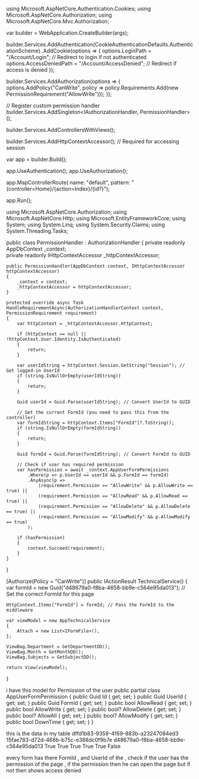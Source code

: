 using Microsoft.AspNetCore.Authentication.Cookies;
using Microsoft.AspNetCore.Authorization;
using Microsoft.AspNetCore.Mvc.Authorization;

var builder = WebApplication.CreateBuilder(args);

builder.Services.AddAuthentication(CookieAuthenticationDefaults.AuthenticationScheme)
    .AddCookie(options =>
    {
        options.LoginPath = "/Account/Login"; // Redirect to login if not authenticated
        options.AccessDeniedPath = "/Account/AccessDenied"; // Redirect if access is denied
    });

builder.Services.AddAuthorization(options =>
{
    options.AddPolicy("CanWrite", policy => policy.Requirements.Add(new PermissionRequirement("AllowWrite")));
});

// Register custom permission handler
builder.Services.AddSingleton<IAuthorizationHandler, PermissionHandler>();

builder.Services.AddControllersWithViews();

builder.Services.AddHttpContextAccessor(); // Required for accessing session

var app = builder.Build();

app.UseAuthentication();
app.UseAuthorization();

app.MapControllerRoute(
    name: "default",
    pattern: "{controller=Home}/{action=Index}/{id?}");

app.Run();


using Microsoft.AspNetCore.Authorization;
using Microsoft.AspNetCore.Http;
using Microsoft.EntityFrameworkCore;
using System;
using System.Linq;
using System.Security.Claims;
using System.Threading.Tasks;

public class PermissionHandler : AuthorizationHandler<PermissionRequirement>
{
    private readonly AppDbContext _context;  
    private readonly IHttpContextAccessor _httpContextAccessor;

    public PermissionHandler(AppDbContext context, IHttpContextAccessor httpContextAccessor)
    {
        _context = context;
        _httpContextAccessor = httpContextAccessor;
    }

    protected override async Task HandleRequirementAsync(AuthorizationHandlerContext context, PermissionRequirement requirement)
    {
        var httpContext = _httpContextAccessor.HttpContext;

        if (httpContext == null || !httpContext.User.Identity.IsAuthenticated)
        {
            return;
        }

        var userIdString = httpContext.Session.GetString("Session"); // Get logged-in UserId
        if (string.IsNullOrEmpty(userIdString))
        {
            return;
        }

        Guid userId = Guid.Parse(userIdString); // Convert UserId to GUID

        // Get the current FormId (you need to pass this from the controller)
        var formIdString = httpContext.Items["FormId"]?.ToString();
        if (string.IsNullOrEmpty(formIdString))
        {
            return;
        }

        Guid formId = Guid.Parse(formIdString); // Convert FormId to GUID

        // Check if user has required permission
        var hasPermission = await _context.AppUserFormPermissions
            .Where(p => p.UserId == userId && p.FormId == formId)
            .AnyAsync(p =>
                (requirement.Permission == "AllowWrite" && p.AllowWrite == true) ||
                (requirement.Permission == "AllowRead" && p.AllowRead == true) ||
                (requirement.Permission == "AllowDelete" && p.AllowDelete == true) ||
                (requirement.Permission == "AllowModify" && p.AllowModify == true)
            );

        if (hasPermission)
        {
            context.Succeed(requirement);
        }
    }
}

[Authorize(Policy = "CanWrite")]
public IActionResult TechnicalService()
{
    var formId = new Guid("d48679a0-f8ba-4658-bb9e-c564e95da013"); // Set the correct FormId for this page

    HttpContext.Items["FormId"] = formId; // Pass the FormId to the middleware

    var viewModel = new AppTechnicalService
    {
        Attach = new List<IFormFile>(),
    };

    ViewBag.Department = GetDepartmentDD();
    ViewBag.Month = GetMonthDD();
    ViewBag.Subjects = GetSubjectDD();

    return View(viewModel);
}



i have this model for Permission of the user 
public partial class AppUserFormPermission
{
    public Guid Id { get; set; }
    public Guid UserId { get; set; }
    public Guid FormId { get; set; }
    public bool AllowRead { get; set; }
    public bool AllowWrite { get; set; }
    public bool? AllowDelete { get; set; }
    public bool? AllowAll { get; set; }
    public bool? AllowModify { get; set; }
    public bool DownTime { get; set; }
}

this is the data in my table 
dffd1b83-9359-4f69-883b-a23247084ed3	15fae783-d72d-468b-b75c-e388dc0f9b7e	d48679a0-f8ba-4658-bb9e-c564e95da013	True	True	True	True	True	False

every form has there FormId , and UserId of the , check if the user has the permission of the page , if the permission then he can open the page but if not then shows access denied
